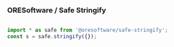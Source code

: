 
### ORESoftware / Safe Stringify

```js

import * as safe from '@oresoftware/safe-stringify';
const s = safe.stringify({});

```
